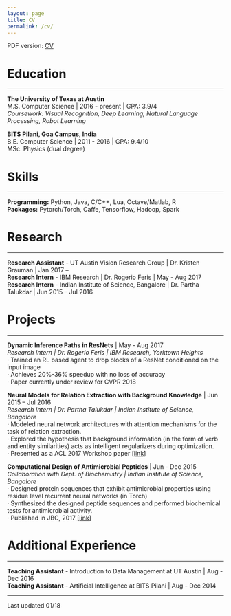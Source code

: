 ```yaml
---
layout: page
title: CV
permalink: /cv/
---
```


PDF version: [CV](../files/CV.pdf)

# Education  
---
**The University of Texas at Austin**  
M.S. Computer Science | 2016 - present | GPA: 3.9/4  
*Coursework: Visual Recognition, Deep Learning, Natural Language Processing, Robot Learning*


**BITS Pilani, Goa Campus, India**  
B.E. Computer Science | 2011 - 2016 | GPA: 9.4/10  
MSc. Physics (dual degree)


# Skills
---
**Programming:** Python, Java, C/C++, Lua, Octave/Matlab, R  
**Packages:** Pytorch/Torch, Caffe, Tensorflow, Hadoop, Spark


# Research
---
**Research Assistant** - UT Austin Vision Research Group | Dr. Kristen Grauman | Jan 2017 –  
**Research Intern** - IBM Research | Dr. Rogerio Feris | May - Aug 2017  
**Research Intern** - Indian Institute of Science, Bangalore | Dr. Partha Talukdar | Jun 2015 – Jul 2016


# Projects
---
**Dynamic Inference Paths in ResNets** | May - Aug 2017  
*Research Intern | Dr. Rogerio Feris | IBM Research, Yorktown Heights*  
· Trained an RL based agent to drop blocks of a ResNet conditioned on the input image  
· Achieves 20%-36% speedup with no loss of accuracy  
· Paper currently under review for CVPR 2018  

**Neural Models for Relation Extraction with Background Knowledge** | Jun 2015 – Jul 2016  
*Research Intern | Dr. Partha Talukdar | Indian Institute of Science, Bangalore*  
· Modeled neural network architectures with attention mechanisms for the task of relation extraction.  
· Explored the hypothesis that background information (in the form of verb and entity similarities) acts as intelligent regularizers during optimization.  
· Presented as a ACL 2017 Workshop paper [[link]](https://arxiv.org/pdf/1710.09942.pdf)

**Computational Design of Antimicrobial Peptides** | Jun - Dec 2015  
*Collaboration with Dept. of Biochemistry | Indian Institute of Science, Bangalore*  
· Designed protein sequences that exhibit antimicrobial properties using residue level recurrent neural networks (in Torch)  
· Synthesized the designed peptide sequences and performed biochemical tests for antimicrobial activity.  
· Published in JBC, 2017 [[link]](http://www.jbc.org/content/early/2017/12/19/jbc.M117.805499.full.pdf)


# Additional Experience
---
 **Teaching Assistant** ​- Introduction to Data Management at UT Austin | Aug - Dec 2016  
 **Teaching Assistant**​ - Artificial Intelligence at BITS Pilani | Aug - Dec 2014  

---

Last updated 01/18 


